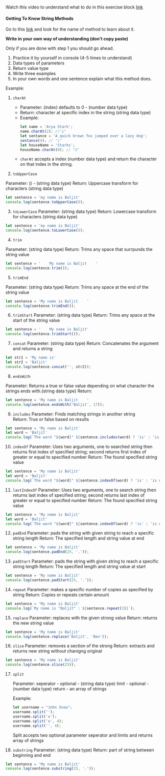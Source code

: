 Watch this video to understand what to do in this exercise block [link](https://www.youtube.com/watch?v=zGpplZj4zY0&feature=youtu.be)

#### Getting To Know String Methods

Go to this [link](https://developer.mozilla.org/en-US/docs/Web/JavaScript/Reference/Global_Objects/String) and look for the name of method to learn about it.

**Write in your own way of understanding (don't copy paste)**

Only if you are done with step 1 you should go ahead.

1. Practice it by yourself in console (4-5 times to understand)
2. Data types of parameters
3. Return value type
4. Write three examples
5. In your own words and one sentence explain what this method does.

Example:

1. `charAt`

   - Parameter: (index) defaults to 0 - (number data type)
   - Return: character at specific index in the string (string data type)
   - Example:
     ```js
     let name = 'Arya Stark';
     name.charAt(2); //"y"
     let sentance = 'A quick brown fox jumped over a lazy dog';
     sentance(4); // "i"
     let houseName = 'Starks';
     houseName.charAt(0); // "S"
     ```
   - `charAt` accepts a index (number data type) and return the character on that index in the string.

2. `toUpperCase`

  Parameter: () - (string data type)
  Return: Uppercase transform for characters (string data type)
  ```js
  let sentence = 'my name is Baljit'
  console.log(sentence.toUpperCase());
  ```

3. `toLowerCase`
  Parameter: (string data type)
  Return: Lowercase transform for characters (string data type)
  ```js
  let sentence = 'my name is Baljit'
  console.log(sentence.toLowerCase());
  ```
4. `trim`

  Parameter: (string data type)
  Return: Trims any space that surrpunds the string value 
  ```js
  let sentence = '    My name is Baljit    '
  console.log(sentence.trim());
  ```
5. `trimEnd`

  Parameter: (string data type)
  Return: Trims any space at the end of the string value 
  ```js
  let sentence = 'My name is Baljit    '
  console.log(sentence.trimEnd());
  ```

6. `trimStart`
  Parameter: (string data type)
  Return: Trims any space at the start of the string value 
  ```js
  let sentence = '    My name is Baljit'
  console.log(sentence.trimStart());
  ```

7. `concat`
  Parameter: (string data type)
  Return: Concatenates the argument and returns a string
  ```js
  let str1 = 'My name is'
  let str2 = 'Baljit'
  console.log(sentence.concat('', str2));
  ```
8. `endsWith`

  Parameter: Returns a true or false value depending on what character the strings ends with.(string data type)
  Return: 
  ```js
  let sentence = 'My name is Baljit    '
  console.log(sentence.endsWith('Baljit', 17));
  ```

9. `includes`
  Parameter: Finds matching strings in another string\
  Return: True or false based on results
  ```js
  let sentence = 'My name is Baljit'
  let word = 'Baljit'
  console.log(`The word "${word}" ${sentence.includes(word) ? 'is' : 'is not'} in the sentence`);
  ```
10. `indexOf`
  Parameter: Uses two arguments, one to searched string then returns first index of specified string; second returns first index of greater or equal to specified number
  Return: The found specified string value
  ```js
  let sentence = 'My name is Baljit'
  let word = 'Baljit'
  console.log(`The word "${word}" ${sentence.indexOf(word) ? 'is' : 'is not'} in the sentence`);
  ```
11. `lastIndexOf`
  Parameter: Uses two arguments, one to search string then returns last index of specified string; second returns last index of greater or equal to specified number
  Return: The found specified string value
  ```js
  let sentence = 'My name is Baljit'
  let word = 'Baljit'
  console.log(`The word "${word}" ${sentence.indexOf(word) ? 'is' : 'is not'} in the sentence`);
  ```
12. `padEnd`
  Parameter: pads the string with given string to reach a specific string length
  Return: The specified length and string value at end
  ```js
  let sentence = 'My name is Baljit'
  console.log(sentence.padEnd(25, '.'));
  ```
13. `padStart`
  Parameter: pads the string with given string to reach a specific string length
  Return: The specified length and string value at start
  ```js
  let sentence = 'My name is Baljit'
  console.log(sentence.padStart(25, '.'));
  ```
14. `repeat`
  Parameter: makes a specific number of copies as specified by string
  Return: Copies or repeats certain amount
  ```js
  let sentence = 'My name is Baljit'
  console.log(`My name is "Baljit" : ${sentence.repeat(3)}`);
  ```
15. `replace`
  Parameter: replaces with the given strong value
  Return: returns the new string value
  ```js
  let sentence = 'My name is Baljit'
  console.log(sentence.replace('Baljit', 'Ben'));
  ```
16. `slice`
  Parameter: removes a section of the strong
  Return: extracts and returns new string without chanigng original
  ```js
  let sentence = 'My name is Baljit'
  console.log(sentence.slice(25));
  ```
17. `split`

    Parameter:
    seperator - optional - (string data type)
    limit - optional - (number data type)
    return - an array of strings

    Example:
    ```js
    let username = "John Snow";
    username.split('');
    username.split('o');
    username.split('o', 4);
    username.split('', 4);
    ```
    Split accepts two optional parameter seperator and limits and returns array of strings

18. `substring`
  Parameter: (string data type)
  Return: part of string between beginning and end 
  ```js
  let sentence = 'My name is Baljit'
  console.log(sentence.substring(25, '.'));
  ```